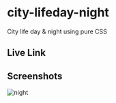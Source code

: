 # city-lifeday-night

City life day &amp; night using pure CSS

## Live Link


## Screenshots

![night](https://user-images.githubusercontent.com/71552773/208624023-e1ae2910-374e-46c8-8803-348b18417f3c.PNG)
